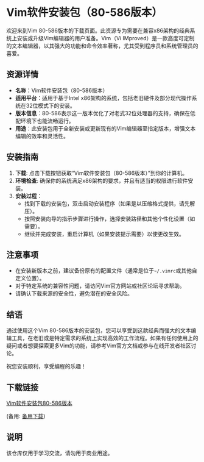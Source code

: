 # Vim软件安装包（80-586版本）

欢迎来到Vim 80-586版本的下载页面。此资源专为需要在兼容x86架构的经典系统上安装或升级Vim编辑器的用户准备。Vim（Vi IMproved）是一款高度可定制的文本编辑器，以其强大的功能和命令效率著称，尤其受到程序员和系统管理员的喜爱。

## 资源详情

- **名称**：Vim软件安装包（80-586版本）
- **适用平台**：适用于基于Intel x86架构的系统，包括老旧硬件及部分现代操作系统在32位模式下的安装。
- **版本信息**：80-586表示这一版本优化了对老式32位处理器的支持，确保在低配环境下也能流畅运行。
- **用途**：此安装包用于全新安装或更新现有的Vim编辑器至指定版本，增强文本编辑的效率和灵活性。

## 安装指南

1. **下载**: 点击下载按钮获取“Vim软件安装包（80-586版本）”到你的计算机。
2. **环境检查**: 确保你的系统满足x86架构的要求，并且有适当的权限进行软件安装。
3. **安装过程**：
   - 找到下载的安装包，双击启动安装程序（如果是以压缩格式提供，请先解压）。
   - 按照安装向导的指示步骤进行操作，选择安装路径和其他个性化设置（如需要）。
   - 继续并完成安装，重启计算机（如果安装提示需要）以使更改生效。

## 注意事项

- 在安装新版本之前，建议备份原有的配置文件（通常是位于`~/.vimrc`或其他自定义位置）。
- 对于特定系统的兼容性问题，请访问Vim官方网站或社区论坛寻求帮助。
- 请确认下载来源的安全性，避免潜在的安全风险。

## 结语

通过使用这个Vim 80-586版本的安装包，您可以享受到这款经典而强大的文本编辑工具，在老旧或是特定需求的系统上实现高效的工作流程。如果有任何使用上的疑问或者想要探索更多Vim的功能，请参考Vim官方文档或参与在线开发者社区讨论。

祝您安装顺利，享受编程的乐趣！

## 下载链接
[Vim软件安装包80-586版本](https://pan.quark.cn/s/265463ef84b6) 

(备用: [备用下载](https://pan.baidu.com/s/1G2bu6f9f5GRnoNZf09xPaw?pwd=1234))

## 说明

该仓库仅用于学习交流，请勿用于商业用途。
